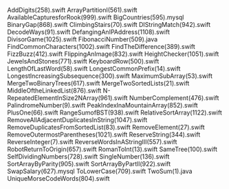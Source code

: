  AddDigits(258).swift
 ArrayPartitionI(561).swift
 AvailableCapturesforRook(999).swift
 BigCountries(595).mysql
 BinaryGap(868).swift
 ClimbingStairs(70).swift
 DIStringMatch(942).swift
 DecodeWays(91).swift
 DefangingAnIPAddress(1108).swift
 DivisorGame(1025).swift
 FibonacciNumber(509).java
 FindCommonCharacters(1002).swift
 FindTheDifference(389).swift
 FizzBuzz(412).swift
 FlippingAnImage(832).swift
 HeightChecker(1051).swift
 JewelsAndStones(771).swift
 KeyboardRow(500).swift
 LengthOfLastWord(58).swift
 LongestCommonPrefix(14).swift
 LongestIncreasingSubsequence(300).swift
 MaximumSubArray(53).swift
 MergeTwoBinaryTrees(617).swift
 MergeTwoSortedLists(21).swift
 MiddleOftheLinkedList(876).swift
 N-RepeatedElementInSize2NArray(961).swift
 NumberComplement(476).swift
 PalindromeNumber(9).swift
 PeakIndexInaMountainArray(852).swift
 PlusOne(66).swift
 RangeSumofBST(938).swift
 RelativeSortArray(1122).swift
 RemoveAllAdjacentDuplicatesInString(1047).swift
 RemoveDuplicatesFromSortedList(83).swift
 RemoveElement(27).swift
 RemoveOutermostParentheses(1021).swift
 ReserveString(344).swift
 ReverseInteger(7).swift
 ReverseWordsInAStringIII(557).swift
 RobotReturnToOrigin(657).swift
 RomanToInt(13).swift
 SameTree(100).swift
 SelfDividingNumbers(728).swift
 SingleNumber(136).swift
 SortArrayByParity(905).swift
 SortArrayByPartll(922).swift
 SwapSalary(627).mysql
 ToLowerCase(709).swift
 TwoSum(1).java
 UniqueMorseCodeWords(804).swift
